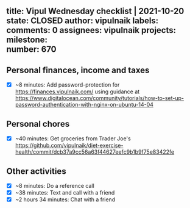 title:	Vipul Wednesday checklist | 2021-10-20
state:	CLOSED
author:	vipulnaik
labels:	
comments:	0
assignees:	vipulnaik
projects:	
milestone:	
number:	670
--
## Personal finances, income and taxes

- [x] ~8 minutes: Add password-protection for https://finances.vipulnaik.com/ using guidance at https://www.digitalocean.com/community/tutorials/how-to-set-up-password-authentication-with-nginx-on-ubuntu-14-04

## Personal chores

- [x] ~40 minutes: Get groceries from Trader Joe's https://github.com/vipulnaik/diet-exercise-health/commit/dcb37a9cc56a63f44627eefc9b1b9f75e83422fe

## Other activities

- [x] ~8 minutes: Do a reference call
- [x] ~38 minutes: Text and call with a friend 
- [x] ~2 hours 34 minutes: Chat with a friend
